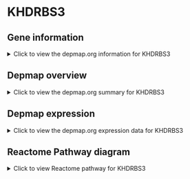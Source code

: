 <h1>KHDRBS3</h1>

<h2>Gene information</h2>
<details>
  <summary>Click to view the depmap.org information for KHDRBS3</summary>
  <iframe src="https://depmap.org/portal/gene/KHDRBS3?tab=about" style="border:none;width:100%;height:800px"></iframe>
</details>

<h2>Depmap overview</h2>
<details>
  <summary>Click to view the depmap.org summary for KHDRBS3</summary>
  <iframe src="https://depmap.org/portal/gene/KHDRBS3?tab=overview" style="border:none;width:100%;height:800px"></iframe>
</details>

<h2>Depmap expression</h2>
<details>
  <summary>Click to view the depmap.org expression data for KHDRBS3</summary>
  <iframe src="https://depmap.org/portal/gene/KHDRBS3?tab=characterization" style="border:none;width:100%;height:800px"></iframe>
</details>



<h2>Reactome Pathway diagram</h2>
<details>
  <summary>Click to view Reactome pathway for KHDRBS3</summary>
  <p>PTK6 Regulates Proteins Involved in RNA Processing</p>
  <iframe src="https://reactome.org/PathwayBrowser/#/R-HSA-8849468" style="border:none;width:100%;height:800px"></iframe>
</details>



